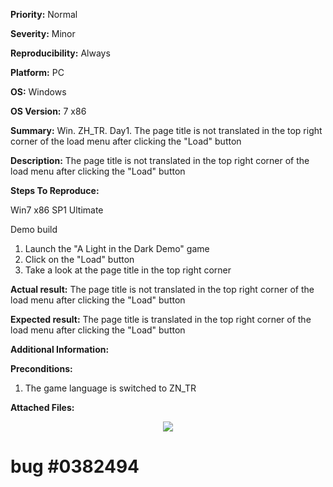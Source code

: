 **Priority:** Normal

**Severity:** Minor

**Reproducibility:** Always

**Platform:** PC

**OS:** Windows

**OS Version:** 7 x86

**Summary:** Win. ZH_TR. Day1. The page title is not translated in the top right corner of the load menu after clicking the "Load" button

**Description:** The page title is not translated in the top right corner of the load menu after clicking the "Load" button

**Steps To Reproduce:**

Win7 x86 SP1 Ultimate

Demo build

1. Launch the "A Light in the Dark Demo" game
2. Click on the "Load" button
3. Take a look at the page title in the top right corner

**Actual result:** The page title is not translated in the top right corner of the load menu after clicking the "Load" button

**Expected result:** The page title is translated in the top right corner of the load menu after clicking the "Load" button

**Additional Information:**

**Preconditions:**

1. The game language is switched to ZN_TR

**Attached Files:**

<p align="center">
  <img src="https://image.ibb.co/cL8rCH/2018_03_30_3_08_27.jpg">
  
  # bug #0382494
  </p>


